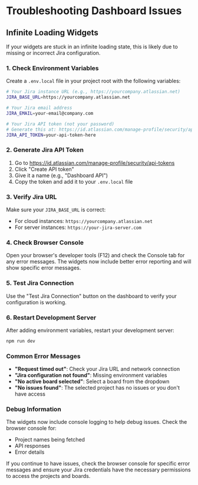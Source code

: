 # Troubleshooting Dashboard Issues

## Infinite Loading Widgets

If your widgets are stuck in an infinite loading state, this is likely due to missing or incorrect Jira configuration.

### 1. Check Environment Variables

Create a `.env.local` file in your project root with the following variables:

```bash
# Your Jira instance URL (e.g., https://yourcompany.atlassian.net)
JIRA_BASE_URL=https://yourcompany.atlassian.net

# Your Jira email address
JIRA_EMAIL=your-email@company.com

# Your Jira API token (not your password)
# Generate this at: https://id.atlassian.com/manage-profile/security/api-tokens
JIRA_API_TOKEN=your-api-token-here
```

### 2. Generate Jira API Token

1. Go to https://id.atlassian.com/manage-profile/security/api-tokens
2. Click "Create API token"
3. Give it a name (e.g., "Dashboard API")
4. Copy the token and add it to your `.env.local` file

### 3. Verify Jira URL

Make sure your `JIRA_BASE_URL` is correct:
- For cloud instances: `https://yourcompany.atlassian.net`
- For server instances: `https://your-jira-server.com`

### 4. Check Browser Console

Open your browser's developer tools (F12) and check the Console tab for any error messages. The widgets now include better error reporting and will show specific error messages.

### 5. Test Jira Connection

Use the "Test Jira Connection" button on the dashboard to verify your configuration is working.

### 6. Restart Development Server

After adding environment variables, restart your development server:

```bash
npm run dev
```

### Common Error Messages

- **"Request timed out"**: Check your Jira URL and network connection
- **"Jira configuration not found"**: Missing environment variables
- **"No active board selected"**: Select a board from the dropdown
- **"No issues found"**: The selected project has no issues or you don't have access

### Debug Information

The widgets now include console logging to help debug issues. Check the browser console for:
- Project names being fetched
- API responses
- Error details

If you continue to have issues, check the browser console for specific error messages and ensure your Jira credentials have the necessary permissions to access the projects and boards. 